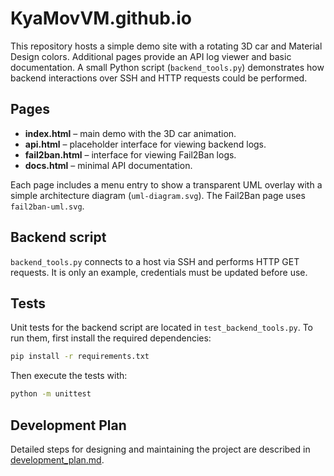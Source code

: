 # KyaMovVM.github.io

This repository hosts a simple demo site with a rotating 3D car and Material Design colors.
Additional pages provide an API log viewer and basic documentation. A small Python
script (`backend_tools.py`) demonstrates how backend interactions over SSH and
HTTP requests could be performed.

## Pages
- **index.html** – main demo with the 3D car animation.
- **api.html** – placeholder interface for viewing backend logs.
- **fail2ban.html** – interface for viewing Fail2Ban logs.
- **docs.html** – minimal API documentation.

Each page includes a menu entry to show a transparent UML overlay with a simple architecture diagram (`uml-diagram.svg`). The Fail2Ban page uses <code>fail2ban-uml.svg</code>.

## Backend script
`backend_tools.py` connects to a host via SSH and performs HTTP GET requests. It
is only an example, credentials must be updated before use.

## Tests
Unit tests for the backend script are located in `test_backend_tools.py`.
To run them, first install the required dependencies:

```bash
pip install -r requirements.txt
```

Then execute the tests with:

```bash
python -m unittest
```
## Development Plan
Detailed steps for designing and maintaining the project are described in [development_plan.md](development_plan.md).
